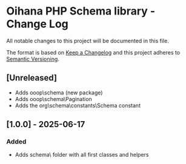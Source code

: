 # Oihana PHP Schema library - Change Log

All notable changes to this project will be documented in this file.

The format is based on [Keep a Changelog](http://keepachangelog.com/) and this project adheres to [Semantic Versioning](http://semver.org/).

## [Unreleased]

- Adds ooop\schema (new package)
- Adds ooop\schema\Pagination
- Adds the org\schema\constants\Schema constant

## [1.0.0] - 2025-06-17

### Added

- Adds schema\ folder with all first classes and helpers
